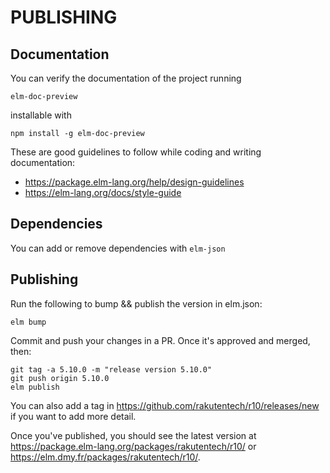 # PUBLISHING

## Documentation

You can verify the documentation of the project running

```
elm-doc-preview
```

installable with
```
npm install -g elm-doc-preview
```

These are good guidelines to follow while coding and writing documentation:

* https://package.elm-lang.org/help/design-guidelines
* https://elm-lang.org/docs/style-guide

## Dependencies

You can add or remove dependencies with `elm-json`

## Publishing

Run the following to bump && publish the version in elm.json:

```
elm bump
```

Commit and push your changes in a PR. Once it's approved and merged, then:

```
git tag -a 5.10.0 -m "release version 5.10.0"
git push origin 5.10.0
elm publish
```

You can also add a tag in https://github.com/rakutentech/r10/releases/new if you want to add more detail.

Once you've published, you should see the latest version at https://package.elm-lang.org/packages/rakutentech/r10/ or https://elm.dmy.fr/packages/rakutentech/r10/.